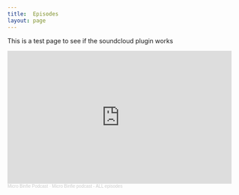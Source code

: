 ```yaml
---
title:  Episodes
layout: page
---
```


This is a test page to see if the soundcloud plugin works

<iframe width="100%" height="300" scrolling="no" frameborder="no" allow="autoplay" src="https://w.soundcloud.com/player/?url=https%3A//api.soundcloud.com/playlists/933697021&color=%23ff5500&auto_play=false&hide_related=false&show_comments=true&show_user=true&show_reposts=false&show_teaser=true&visual=true"></iframe><div style="font-size: 10px; color: #cccccc;line-break: anywhere;word-break: normal;overflow: hidden;white-space: nowrap;text-overflow: ellipsis; font-family: Interstate,Lucida Grande,Lucida Sans Unicode,Lucida Sans,Garuda,Verdana,Tahoma,sans-serif;font-weight: 100;"><a href="https://soundcloud.com/microbinfie" title="Micro Binfie Podcast" target="_blank" style="color: #cccccc; text-decoration: none;">Micro Binfie Podcast</a> · <a href="https://soundcloud.com/microbinfie/sets/micro-binfie-podcast-all" title="Micro Binfie podcast - ALL episodes" target="_blank" style="color: #cccccc; text-decoration: none;">Micro Binfie podcast - ALL episodes</a></div>

<!--
% soundcloud microbinfie ff7700 false %}
I removed the first curly bracket to disable
% soundcloud_sound microbinfie widgetname %}
% soundcloud_sound microbinfie widgetname ffffff %}
% soundcloud_sound microbinfie widgetname ffffff small %}
% soundcloud_sound microbinfie %}
-->
